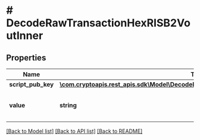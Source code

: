 # # DecodeRawTransactionHexRISB2VoutInner

## Properties

Name | Type | Description | Notes
------------ | ------------- | ------------- | -------------
**script_pub_key** | [**\com.cryptoapis.rest_apis.sdk\Model\DecodeRawTransactionHexRISB2VoutInnerScriptPubKey**](DecodeRawTransactionHexRISB2VoutInnerScriptPubKey.md) |  |
**value** | **string** | Represents the sent/received amount. | [optional]

[[Back to Model list]](../../README.md#models) [[Back to API list]](../../README.md#endpoints) [[Back to README]](../../README.md)
